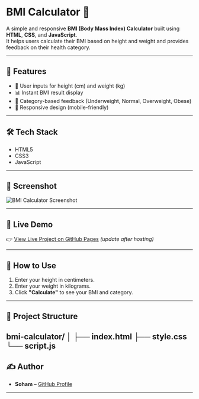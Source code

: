 # BMI Calculator 🧮

A simple and responsive **BMI (Body Mass Index) Calculator** built using **HTML**, **CSS**, and **JavaScript**.  
It helps users calculate their BMI based on height and weight and provides feedback on their health category.

---

## 🔧 Features

- 📏 User inputs for height (cm) and weight (kg)
- 📊 Instant BMI result display
- 💬 Category-based feedback (Underweight, Normal, Overweight, Obese)
- 🎨 Responsive design (mobile-friendly)

---

## 🛠️ Tech Stack

- HTML5
- CSS3
- JavaScript

---

## 📸 Screenshot

![BMI Calculator Screenshot]("C:\Users\Lamex\Downloads\Screenshot.png.jpg")

---

## 🚀 Live Demo

👉 [View Live Project on GitHub Pages](https://your-username.github.io/bmi-calculator/) *(update after hosting)*

---

## 🧠 How to Use

1. Enter your height in centimeters.
2. Enter your weight in kilograms.
3. Click **"Calculate"** to see your BMI and category.

---

## 📂 Project Structure
bmi-calculator/
│
├── index.html
├── style.css
└── script.js
---

## ✍️ Author

- **Soham** – [GitHub Profile](https://github.com/soham8511)

---



